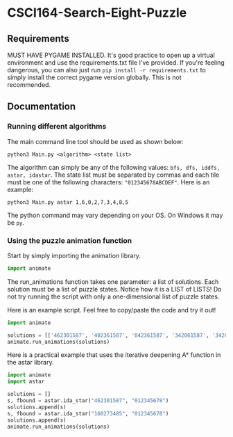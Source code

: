 # CSCI164-Search-Eight-Puzzle

## Requirements

MUST HAVE PYGAME INSTALLED. It's good practice to open up a virtual environment and use the requirements.txt file I've provided. If you're feeling dangerous, you can also just run `pip install -r requirements.txt` to simply install the correct pygame version globally. This is not recommended.

## Documentation

### Running different algorithms

The main command line tool should be used as shown below:

```
python3 Main.py <algorithm> <state list>
```

The algorithm can simply be any of the following values: `bfs, dfs, iddfs, astar, idastar`. The state list must be separated by commas and each tile must be one of the following characters: `"012345678ABCDEF"`. Here is an example:

```
python3 Main.py astar 1,6,0,2,7,3,4,8,5
```

The python command may vary depending on your OS. On Windows it may be `py`.

### Using the puzzle animation function

Start by simply importing the animation library.
```python
import animate
```

The run_animations function takes one parameter: a list of solutions. Each solution must be a list of puzzle states. Notice how it is a LIST of LISTS! Do not try running the script with only a one-dimensional list of puzzle states.

Here is an example script. Feel free to copy/paste the code and try it out!

```python
import animate

solutions = [['462301587', '402361587', '042361587', '342061587', '342601587', '342610587', '340612587', '304612587', '314602587', '314682507', '314682057', '314082657', '014382657', '104382657', '140382657', '142380657', '142308657', '142358607', '142358670', '142350678', '142305678', '102345678', '012345678']]
animate.run_animations(solutions)
```

Here is a practical example that uses the iterative deepening A* function in the astar library.

```python
import animate
import astar

solutions = []
s, fbound = astar.ida_star("462301587", "012345678")
solutions.append(s)
s, fbound = astar.ida_star("160273485", "012345678")
solutions.append(s)
animate.run_animations(solutions)
```

